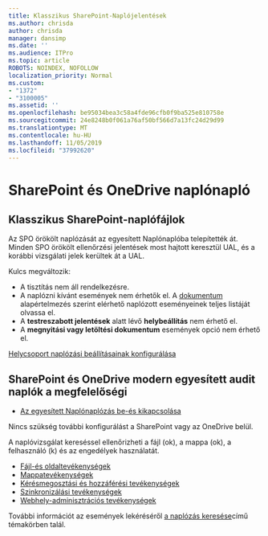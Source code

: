 ```yaml
---
title: Klasszikus SharePoint-Naplójelentések
ms.author: chrisda
author: chrisda
manager: dansimp
ms.date: ''
ms.audience: ITPro
ms.topic: article
ROBOTS: NOINDEX, NOFOLLOW
localization_priority: Normal
ms.custom:
- "1372"
- "3100005"
ms.assetid: ''
ms.openlocfilehash: be95034bea3c58a4fde96cfb0f9ba525e810758e
ms.sourcegitcommit: 24e8248b0f061a76af50bf566d7a13fc24d29d99
ms.translationtype: MT
ms.contentlocale: hu-HU
ms.lasthandoff: 11/05/2019
ms.locfileid: "37992620"
---
```

# <a name="sharepoint-and-onedrive-audit-logs"></a>SharePoint és OneDrive naplónapló

## <a name="sharepoint-classic-audit-logs"></a>Klasszikus SharePoint-naplófájlok

Az SPO örökölt naplózását az egyesített Naplónaplóba telepítették át. Minden SPO örökölt ellenőrzési jelentések most hajtott keresztül UAL, és a korábbi vizsgálati jelek kerültek át a UAL.

Kulcs megváltozik:

* A tisztítás nem áll rendelkezésre.
* A naplózni kívánt események nem érhetők el. A [dokumentum](https://docs.microsoft.com/office365/securitycompliance/search-the-audit-log-in-security-and-compliance) alapértelmezés szerint elérhető naplózott eseményeinek teljes listáját olvassa el.
* A **testreszabott jelentések** alatt lévő **helybeállítás** nem érhető el.
* A **megnyitási vagy letöltési dokumentum** események opció nem érhető el.

[Helycsoport naplózási beállításainak konfigurálása](https://support.office.com/article/Configure-audit-settings-for-a-site-collection-A9920C97-38C0-44F2-8BCB-4CF1E2AE22D2)

## <a name="sharepoint-and-onedrive-modern-unified-audit-logs-from-compliance"></a>SharePoint és OneDrive modern egyesített audit naplók a megfelelőségi

* [Az egyesített Naplónaplózás be-és kikapcsolása](https://docs.microsoft.com/office365/securitycompliance/turn-audit-log-search-on-or-off) 

Nincs szükség további konfigurálást a SharePoint vagy az OneDrive belül.

A naplóvizsgálat kereséssel ellenőrizheti a fájl (ok), a mappa (ok), a felhasználó (k) és az engedélyek használatát.

* [Fájl-és oldaltevékenységek](https://docs.microsoft.com/office365/securitycompliance/search-the-audit-log-in-security-and-compliance)
* [Mappatevékenységek](https://docs.microsoft.com/office365/securitycompliance/search-the-audit-log-in-security-and-compliance#folder-activities)
* [Kérésmegosztási és hozzáférési tevékenységek](https://docs.microsoft.com/office365/securitycompliance/search-the-audit-log-in-security-and-compliance#sharing-and-access-request-activities)
* [Szinkronizálási tevékenységek](https://docs.microsoft.com/office365/securitycompliance/search-the-audit-log-in-security-and-compliance#synchronization-activities)
* [Webhely-adminisztrációs tevékenységek](https://docs.microsoft.com/office365/securitycompliance/search-the-audit-log-in-security-and-compliance#site-administration-activities)

További információt az események lekéréséről [a naplózás keresése](https://docs.microsoft.com/office365/securitycompliance/search-the-audit-log-in-security-and-compliance#search-the-audit-log)című témakörben talál.
